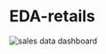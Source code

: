 # EDA-retails
![sales data dashboard](https://user-images.githubusercontent.com/105859819/180390567-1661d8ef-a12c-40ac-b893-578d051840c6.png)
